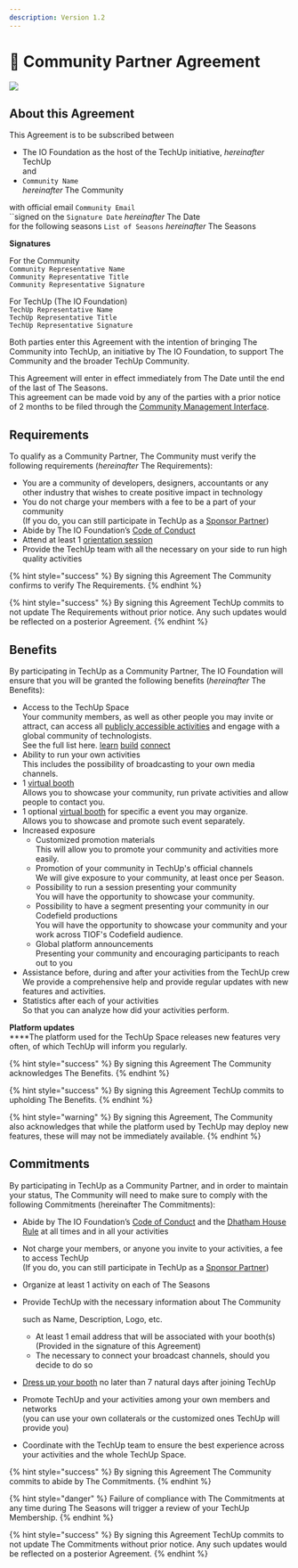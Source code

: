 ```yaml
---
description: Version 1.2
---
```


# 🤝 Community Partner Agreement

![](<../../.gitbook/assets/\[TIOF TU] Comms \[I] Document Header ENG v1.0.png>)

## About this Agreement

This Agreement is to be subscribed between

* The IO Foundation as the host of the TechUp initiative, _hereinafter_ TechUp\
  and
* `Community Name` \
  _hereinafter_ The Community

with official email `Community Email`\
``signed on the `Signature Date`                            _hereinafter_ The Date\
for the following seasons `List of Seasons` _hereinafter_ The Seasons

**Signatures**

For the Community\
`Community Representative Name`\
`Community Representative Title`\
`Community Representative Signature`

For TechUp (The IO Foundation)\
`TechUp Representative Name`\
`TechUp Representative Title`\
`TechUp Representative Signature`

Both parties enter this Agreement with the intention of bringing The Community into TechUp, an initiative by The IO Foundation, to support The Community and the broader TechUp Community.

This Agreement will enter in effect immediately from The Date until the end of the last of The Seasons.\
This agreement can be made void by any of the parties with a prior notice of 2 months to be filed through the [Community Management Interface](https://tiof.click/TUTarianCommunityLifecycleManagement).

## Requirements

To qualify as a Community Partner, The Community must verify the following requirements (_hereinafter_ The Requirements):

* You are a community of developers, designers, accountants or any other industry that wishes to create positive impact in technology
* You do not charge your members with a fee to be a part of your community\
  (If you do, you can still participate in TechUp as a [Sponsor Partner](../sponsors/))
* Abide by The IO Foundation’s [Code of Conduct](https://tiof.click/TIOFPolicyCoC)
* Attend at least 1 [orientation session](../../activities/space-management/orientation-sessions.md)
* Provide the TechUp team with all the necessary on your side to run high quality activities

{% hint style="success" %}
By signing this Agreement The Community confirms to verify The Requirements.
{% endhint %}

{% hint style="success" %}
By signing this Agreement TechUp commits to not update The Requirements without prior notice. Any such updates would be reflected on a posterior Agreement.
{% endhint %}

## Benefits

By participating in TechUp as a Community Partner, The IO Foundation will ensure that you will be granted the following benefits (_hereinafter_ The Benefits):

* Access to the TechUp Space\
  Your community members, as well as other people you may invite or attract, can access all [publicly accessible activities](../../about/introduction/terminology.md#publicly-accessible-activity) and engage with a global community of technologists.\
  See the full list here. [learn](../../activities/learn/ "mention") [build](../../activities/build/ "mention") [connect](../../activities/connect/ "mention")
* Ability to run your own activities\
  This includes the possibility of broadcasting to your own media channels.
* 1 [virtual booth](../../techup-space/booths.md)\
  Allows you to showcase your community, run private activities and allow people to contact you.
* 1 optional [virtual booth](../../techup-space/booths.md) for specific a event you may organize.\
  Allows you to showcase and promote such event separately.
* Increased exposure
  * Customized promotion materials\
    This will allow you to promote your community and activities more easily.
  * Promotion of your community in TechUp's official channels\
    We will give exposure to your community, at least once per Season.
  * Possibility to run a session presenting your community\
    You will have the opportunity to showcase your community.
  * Possibility to have a segment presenting your community in our Codefield productions\
    You will have the opportunity to showcase your community and your work across TIOF's Codefield audience.
  * Global platform announcements\
    Presenting your community and encouraging participants to reach out to you
* Assistance before, during and after your activities from the TechUp crew\
  We provide a comprehensive help and provide regular updates with new features and activities.
* Statistics after each of your activities\
  So that you can analyze how did your activities perform.

**Platform updates**\
****The platform used for the TechUp Space releases new features very often, of which TechUp will inform you regularly.

{% hint style="success" %}
By signing this Agreement The Community acknowledges The Benefits.
{% endhint %}

{% hint style="success" %}
By signing this Agreement TechUp commits to upholding The Benefits.
{% endhint %}

{% hint style="warning" %}
By signing this Agreement, The Community also acknowledges that while the platform used by TechUp may deploy new features, these will may not be immediately available.
{% endhint %}

## Commitments

By participating in TechUp as a Community Partner, and in order to maintain your status, The Community will need to make sure to comply with the following Commitments (hereinafter The Commitments):

* Abide by The IO Foundation’s [Code of Conduct](https://tiof.click/TIOFPolicyCoC) and the [Dhatham House Rule](broken-reference) at all times and in all your activities
* Not charge your members, or anyone you invite to your activities, a fee to access TechUp\
  (If you do, you can still participate in TechUp as a [Sponsor Partner](../sponsors/))
* Organize at least 1 activity on each of The Seasons
*   Provide TechUp with the necessary information about The Community

    such as Name, Description, Logo, etc.

    * At least 1 email address that will be associated with your booth(s)\
      (Provided in the signature of this Agreement)
    * The necessary to connect your broadcast channels, should you decide to do so
* [Dress up your booth](https://help.airmeet.com/support/solutions/articles/82000443874-how-to-setup-booths-in-airmeet) no later than 7 natural days after joining TechUp
* Promote TechUp and your activities among your own members and networks\
  (you can use your own collaterals or the customized ones TechUp will provide you)
* Coordinate with the TechUp team to ensure the best experience across your activities and the whole TechUp Space.

{% hint style="success" %}
By signing this Agreement The Community commits to abide by The Commitments.
{% endhint %}

{% hint style="danger" %}
Failure of compliance with The Commitments at any time during The Seasons will trigger a review of your TechUp Membership.
{% endhint %}

{% hint style="success" %}
By signing this Agreement TechUp commits to not update The Commitments without prior notice. Any such updates would be reflected on a posterior Agreement.
{% endhint %}
